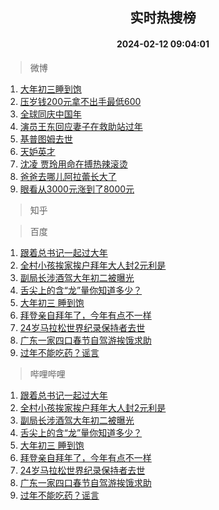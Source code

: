 <div align="center"><h2>实时热搜榜</h2><h4>2024-02-12 09:04:01</h4></div>

> 微博  

1. [大年初三睡到饱](https://s.weibo.com/weibo?q=%23%E5%A4%A7%E5%B9%B4%E5%88%9D%E4%B8%89%E7%9D%A1%E5%88%B0%E9%A5%B1%23&t=31&band_rank=1&Refer=top)<br />
2. [压岁钱200元拿不出手最低600](https://s.weibo.com/weibo?q=%23%E5%8E%8B%E5%B2%81%E9%92%B1200%E5%85%83%E6%8B%BF%E4%B8%8D%E5%87%BA%E6%89%8B%E6%9C%80%E4%BD%8E600%23&t=31&band_rank=2&Refer=top)<br />
3. [全球同庆中国年](https://s.weibo.com/weibo?q=%23%E5%85%A8%E7%90%83%E5%90%8C%E5%BA%86%E4%B8%AD%E5%9B%BD%E5%B9%B4%23&t=31&band_rank=3&Refer=top)<br />
4. [演员王东回应妻子在救助站过年](https://s.weibo.com/weibo?q=%23%E6%BC%94%E5%91%98%E7%8E%8B%E4%B8%9C%E5%9B%9E%E5%BA%94%E5%A6%BB%E5%AD%90%E5%9C%A8%E6%95%91%E5%8A%A9%E7%AB%99%E8%BF%87%E5%B9%B4%23&t=31&band_rank=4&Refer=top)<br />
5. [基普图姆去世](https://s.weibo.com/weibo?q=%23%E5%9F%BA%E6%99%AE%E5%9B%BE%E5%A7%86%E5%8E%BB%E4%B8%96%23&t=31&band_rank=5&Refer=top)<br />
6. [天妒英才](https://s.weibo.com/weibo?q=%E5%A4%A9%E5%A6%92%E8%8B%B1%E6%89%8D&t=31&band_rank=6&Refer=top)<br />
7. [沈凌 贾玲用命在搏热辣滚烫](https://s.weibo.com/weibo?q=%E6%B2%88%E5%87%8C%20%E8%B4%BE%E7%8E%B2%E7%94%A8%E5%91%BD%E5%9C%A8%E6%90%8F%E7%83%AD%E8%BE%A3%E6%BB%9A%E7%83%AB&t=31&band_rank=7&Refer=top)<br />
8. [爸爸去哪儿阿拉蕾长大了](https://s.weibo.com/weibo?q=%E7%88%B8%E7%88%B8%E5%8E%BB%E5%93%AA%E5%84%BF%E9%98%BF%E6%8B%89%E8%95%BE%E9%95%BF%E5%A4%A7%E4%BA%86&t=31&band_rank=8&Refer=top)<br />
9. [眼看从3000元涨到了8000元](https://s.weibo.com/weibo?q=%23%E7%9C%BC%E7%9C%8B%E4%BB%8E3000%E5%85%83%E6%B6%A8%E5%88%B0%E4%BA%868000%E5%85%83%23&t=31&band_rank=9&Refer=top)<br />

> 知乎  


> 百度  

1. [跟着总书记一起过大年](https://www.baidu.com/s?wd=%E8%B7%9F%E7%9D%80%E6%80%BB%E4%B9%A6%E8%AE%B0%E4%B8%80%E8%B5%B7%E8%BF%87%E5%A4%A7%E5%B9%B4&sa=fyb_news&rsv_dl=fyb_news)<br />
2. [全村小孩挨家挨户拜年大人封2元利是](https://www.baidu.com/s?wd=%E5%85%A8%E6%9D%91%E5%B0%8F%E5%AD%A9%E6%8C%A8%E5%AE%B6%E6%8C%A8%E6%88%B7%E6%8B%9C%E5%B9%B4%E5%A4%A7%E4%BA%BA%E5%B0%812%E5%85%83%E5%88%A9%E6%98%AF&sa=fyb_news&rsv_dl=fyb_news)<br />
3. [副局长涉酒驾大年初二被曝光](https://www.baidu.com/s?wd=%E5%89%AF%E5%B1%80%E9%95%BF%E6%B6%89%E9%85%92%E9%A9%BE%E5%A4%A7%E5%B9%B4%E5%88%9D%E4%BA%8C%E8%A2%AB%E6%9B%9D%E5%85%89&sa=fyb_news&rsv_dl=fyb_news)<br />
4. [舌尖上的含“龙”量你知道多少？](https://www.baidu.com/s?wd=%E8%88%8C%E5%B0%96%E4%B8%8A%E7%9A%84%E5%90%AB%E2%80%9C%E9%BE%99%E2%80%9D%E9%87%8F%E4%BD%A0%E7%9F%A5%E9%81%93%E5%A4%9A%E5%B0%91%EF%BC%9F&sa=fyb_news&rsv_dl=fyb_news)<br />
5. [大年初三 睡到饱](https://www.baidu.com/s?wd=%E5%A4%A7%E5%B9%B4%E5%88%9D%E4%B8%89+%E7%9D%A1%E5%88%B0%E9%A5%B1&sa=fyb_news&rsv_dl=fyb_news)<br />
6. [拜登亲自拜年了，今年有点不一样](https://www.baidu.com/s?wd=%E6%8B%9C%E7%99%BB%E4%BA%B2%E8%87%AA%E6%8B%9C%E5%B9%B4%E4%BA%86%EF%BC%8C%E4%BB%8A%E5%B9%B4%E6%9C%89%E7%82%B9%E4%B8%8D%E4%B8%80%E6%A0%B7&sa=fyb_news&rsv_dl=fyb_news)<br />
7. [24岁马拉松世界纪录保持者去世](https://www.baidu.com/s?wd=24%E5%B2%81%E9%A9%AC%E6%8B%89%E6%9D%BE%E4%B8%96%E7%95%8C%E7%BA%AA%E5%BD%95%E4%BF%9D%E6%8C%81%E8%80%85%E5%8E%BB%E4%B8%96&sa=fyb_news&rsv_dl=fyb_news)<br />
8. [广东一家四口春节自驾游挨饿求助](https://www.baidu.com/s?wd=%E5%B9%BF%E4%B8%9C%E4%B8%80%E5%AE%B6%E5%9B%9B%E5%8F%A3%E6%98%A5%E8%8A%82%E8%87%AA%E9%A9%BE%E6%B8%B8%E6%8C%A8%E9%A5%BF%E6%B1%82%E5%8A%A9&sa=fyb_news&rsv_dl=fyb_news)<br />
9. [过年不能吃药？谣言](https://www.baidu.com/s?wd=%E8%BF%87%E5%B9%B4%E4%B8%8D%E8%83%BD%E5%90%83%E8%8D%AF%EF%BC%9F%E8%B0%A3%E8%A8%80&sa=fyb_news&rsv_dl=fyb_news)<br />

> 哔哩哔哩  

1. [跟着总书记一起过大年](https://www.baidu.com/s?wd=%E8%B7%9F%E7%9D%80%E6%80%BB%E4%B9%A6%E8%AE%B0%E4%B8%80%E8%B5%B7%E8%BF%87%E5%A4%A7%E5%B9%B4&sa=fyb_news&rsv_dl=fyb_news)<br />
2. [全村小孩挨家挨户拜年大人封2元利是](https://www.baidu.com/s?wd=%E5%85%A8%E6%9D%91%E5%B0%8F%E5%AD%A9%E6%8C%A8%E5%AE%B6%E6%8C%A8%E6%88%B7%E6%8B%9C%E5%B9%B4%E5%A4%A7%E4%BA%BA%E5%B0%812%E5%85%83%E5%88%A9%E6%98%AF&sa=fyb_news&rsv_dl=fyb_news)<br />
3. [副局长涉酒驾大年初二被曝光](https://www.baidu.com/s?wd=%E5%89%AF%E5%B1%80%E9%95%BF%E6%B6%89%E9%85%92%E9%A9%BE%E5%A4%A7%E5%B9%B4%E5%88%9D%E4%BA%8C%E8%A2%AB%E6%9B%9D%E5%85%89&sa=fyb_news&rsv_dl=fyb_news)<br />
4. [舌尖上的含“龙”量你知道多少？](https://www.baidu.com/s?wd=%E8%88%8C%E5%B0%96%E4%B8%8A%E7%9A%84%E5%90%AB%E2%80%9C%E9%BE%99%E2%80%9D%E9%87%8F%E4%BD%A0%E7%9F%A5%E9%81%93%E5%A4%9A%E5%B0%91%EF%BC%9F&sa=fyb_news&rsv_dl=fyb_news)<br />
5. [大年初三 睡到饱](https://www.baidu.com/s?wd=%E5%A4%A7%E5%B9%B4%E5%88%9D%E4%B8%89+%E7%9D%A1%E5%88%B0%E9%A5%B1&sa=fyb_news&rsv_dl=fyb_news)<br />
6. [拜登亲自拜年了，今年有点不一样](https://www.baidu.com/s?wd=%E6%8B%9C%E7%99%BB%E4%BA%B2%E8%87%AA%E6%8B%9C%E5%B9%B4%E4%BA%86%EF%BC%8C%E4%BB%8A%E5%B9%B4%E6%9C%89%E7%82%B9%E4%B8%8D%E4%B8%80%E6%A0%B7&sa=fyb_news&rsv_dl=fyb_news)<br />
7. [24岁马拉松世界纪录保持者去世](https://www.baidu.com/s?wd=24%E5%B2%81%E9%A9%AC%E6%8B%89%E6%9D%BE%E4%B8%96%E7%95%8C%E7%BA%AA%E5%BD%95%E4%BF%9D%E6%8C%81%E8%80%85%E5%8E%BB%E4%B8%96&sa=fyb_news&rsv_dl=fyb_news)<br />
8. [广东一家四口春节自驾游挨饿求助](https://www.baidu.com/s?wd=%E5%B9%BF%E4%B8%9C%E4%B8%80%E5%AE%B6%E5%9B%9B%E5%8F%A3%E6%98%A5%E8%8A%82%E8%87%AA%E9%A9%BE%E6%B8%B8%E6%8C%A8%E9%A5%BF%E6%B1%82%E5%8A%A9&sa=fyb_news&rsv_dl=fyb_news)<br />
9. [过年不能吃药？谣言](https://www.baidu.com/s?wd=%E8%BF%87%E5%B9%B4%E4%B8%8D%E8%83%BD%E5%90%83%E8%8D%AF%EF%BC%9F%E8%B0%A3%E8%A8%80&sa=fyb_news&rsv_dl=fyb_news)<br />
